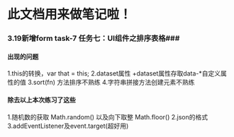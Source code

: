 # 此文档用来做笔记啦！ #

### 3.19新增form task-7 任务七：UI组件之排序表格###
#### 出现的问题 ####
1.this的转换，var that = this;
2.dataset属性
    +dataset属性存取data-*自定义属性的值
3.sort(fn) 方法排序不熟练
4.字符串拼接方法创建元素不熟练

#### 除去以上本次练习了这些 ####
1.随机数的获取 Math.random() 以及向下取整 Math.floor()
2.json的格式
3.addEventListener及event.target(超好用)